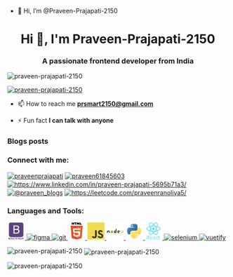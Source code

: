 - 👋 Hi, I’m @Praveen-Prajapati-2150

<h1 align="center">Hi 👋, I'm Praveen-Prajapati-2150</h1>
<h3 align="center">A passionate frontend developer from India</h3>

<p align="left"> <img src="https://komarev.com/ghpvc/?username=praveen-prajapati-2150&label=Profile%20views&color=0e75b6&style=flat" alt="praveen-prajapati-2150" /> </p>

<p align="left"> <a href="https://github.com/ryo-ma/github-profile-trophy"><img src="https://github-profile-trophy.vercel.app/?username=praveen-prajapati-2150" alt="praveen-prajapati-2150" /></a> </p>

- 📫 How to reach me **prsmart2150@gmail.com**

- ⚡ Fun fact **I can talk with anyone**

### Blogs posts
<!-- BLOG-POST-LIST:START -->
<!-- BLOG-POST-LIST:END -->

<h3 align="left">Connect with me:</h3>
<p align="left">
<a href="https://dev.to/praveenprajapati" target="blank"><img align="center" src="https://cdn.jsdelivr.net/npm/simple-icons@3.0.1/icons/dev-dot-to.svg" alt="praveenprajapati" height="30" width="40" /></a>
<a href="https://twitter.com/praveen61845603" target="blank"><img align="center" src="https://raw.githubusercontent.com/rahuldkjain/github-profile-readme-generator/neutral-icons/src/images/icons/Social/twitter.svg" alt="praveen61845603" height="30" width="40" /></a>
<a href="https://linkedin.com/in/https://www.linkedin.com/in/praveen-prajapati-5695b71a3/" target="blank"><img align="center" src="https://raw.githubusercontent.com/rahuldkjain/github-profile-readme-generator/neutral-icons/src/images/icons/Social/linked-in-alt.svg" alt="https://www.linkedin.com/in/praveen-prajapati-5695b71a3/" height="30" width="40" /></a>
<a href="https://medium.com/@praveen_blogs" target="blank"><img align="center" src="https://raw.githubusercontent.com/rahuldkjain/github-profile-readme-generator/neutral-icons/src/images/icons/Social/medium.svg" alt="@praveen_blogs" height="30" width="40" /></a>
<a href="https://www.leetcode.com/https://leetcode.com/praveenranoliya5/" target="blank"><img align="center" src="https://raw.githubusercontent.com/rahuldkjain/github-profile-readme-generator/neutral-icons/src/images/icons/Social/leet-code.svg" alt="https://leetcode.com/praveenranoliya5/" height="30" width="40" /></a>
</p>

<h3 align="left">Languages and Tools:</h3>
<p align="left"> <a href="https://getbootstrap.com" target="_blank"> <img src="https://raw.githubusercontent.com/devicons/devicon/master/icons/bootstrap/bootstrap-plain-wordmark.svg" alt="bootstrap" width="40" height="40"/> </a> <a href="https://www.figma.com/" target="_blank"> <img src="https://www.vectorlogo.zone/logos/figma/figma-icon.svg" alt="figma" width="40" height="40"/> </a> <a href="https://git-scm.com/" target="_blank"> <img src="https://www.vectorlogo.zone/logos/git-scm/git-scm-icon.svg" alt="git" width="40" height="40"/> </a> <a href="https://www.w3.org/html/" target="_blank"> <img src="https://raw.githubusercontent.com/devicons/devicon/master/icons/html5/html5-original-wordmark.svg" alt="html5" width="40" height="40"/> </a> <a href="https://developer.mozilla.org/en-US/docs/Web/JavaScript" target="_blank"> <img src="https://raw.githubusercontent.com/devicons/devicon/master/icons/javascript/javascript-original.svg" alt="javascript" width="40" height="40"/> </a> <a href="https://nodejs.org" target="_blank"> <img src="https://raw.githubusercontent.com/devicons/devicon/master/icons/nodejs/nodejs-original-wordmark.svg" alt="nodejs" width="40" height="40"/> </a> <a href="https://www.python.org" target="_blank"> <img src="https://raw.githubusercontent.com/devicons/devicon/master/icons/python/python-original.svg" alt="python" width="40" height="40"/> </a> <a href="https://reactjs.org/" target="_blank"> <img src="https://raw.githubusercontent.com/devicons/devicon/master/icons/react/react-original-wordmark.svg" alt="react" width="40" height="40"/> </a> <a href="https://www.selenium.dev" target="_blank"> <img src="https://raw.githubusercontent.com/detain/svg-logos/780f25886640cef088af994181646db2f6b1a3f8/svg/selenium-logo.svg" alt="selenium" width="40" height="40"/> </a> <a href="https://vuetifyjs.com/en/" target="_blank"> <img src="https://bestofjs.org/logos/vuetify.svg" alt="vuetify" width="40" height="40"/> </a> </p>

<p><img align="left" src="https://github-readme-stats.vercel.app/api/top-langs?username=praveen-prajapati-2150&show_icons=true&locale=en&layout=compact" alt="praveen-prajapati-2150" /></p>

<p>&nbsp;<img align="center" src="https://github-readme-stats.vercel.app/api?username=praveen-prajapati-2150&show_icons=true&locale=en" alt="praveen-prajapati-2150" /></p>

<p><img align="center" src="https://github-readme-streak-stats.herokuapp.com/?user=praveen-prajapati-2150&" alt="praveen-prajapati-2150" /></p>

